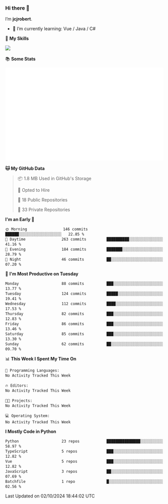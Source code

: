### Hi there 👋

I’m **jcjrobert**.

- 🌱 I’m currently learning: Vue / Java / C#

🌟 **My Skills**

![](https://img.shields.io/badge/-Python-3e74a2?style=flat-square&logo=Python&logoColor=fff)

📚 **Some Stats**

![](https://github.com/jcjrobert/github-stats/blob/master/generated/overview.svg)

<!--START_SECTION:waka-->
**🐱 My GitHub Data** 

> 📦 1.8 MB Used in GitHub's Storage 
 > 
> 💼 Opted to Hire
 > 
> 📜 18 Public Repositories 
 > 
> 🔑 33 Private Repositories 
 > 
**I'm an Early 🐤** 

```text
🌞 Morning                146 commits         ██████░░░░░░░░░░░░░░░░░░░   22.85 % 
🌆 Daytime                263 commits         ██████████░░░░░░░░░░░░░░░   41.16 % 
🌃 Evening                184 commits         ███████░░░░░░░░░░░░░░░░░░   28.79 % 
🌙 Night                  46 commits          ██░░░░░░░░░░░░░░░░░░░░░░░   07.20 % 
```
📅 **I'm Most Productive on Tuesday** 

```text
Monday                   88 commits          ███░░░░░░░░░░░░░░░░░░░░░░   13.77 % 
Tuesday                  124 commits         █████░░░░░░░░░░░░░░░░░░░░   19.41 % 
Wednesday                112 commits         ████░░░░░░░░░░░░░░░░░░░░░   17.53 % 
Thursday                 82 commits          ███░░░░░░░░░░░░░░░░░░░░░░   12.83 % 
Friday                   86 commits          ███░░░░░░░░░░░░░░░░░░░░░░   13.46 % 
Saturday                 85 commits          ███░░░░░░░░░░░░░░░░░░░░░░   13.30 % 
Sunday                   62 commits          ██░░░░░░░░░░░░░░░░░░░░░░░   09.70 % 
```


📊 **This Week I Spent My Time On** 

```text
💬 Programming Languages: 
No Activity Tracked This Week

🔥 Editors: 
No Activity Tracked This Week

🐱‍💻 Projects: 
No Activity Tracked This Week

💻 Operating System: 
No Activity Tracked This Week
```

**I Mostly Code in Python** 

```text
Python                   23 repos            ███████████████░░░░░░░░░░   58.97 % 
TypeScript               5 repos             ███░░░░░░░░░░░░░░░░░░░░░░   12.82 % 
Vue                      5 repos             ███░░░░░░░░░░░░░░░░░░░░░░   12.82 % 
JavaScript               3 repos             ██░░░░░░░░░░░░░░░░░░░░░░░   07.69 % 
Batchfile                1 repo              █░░░░░░░░░░░░░░░░░░░░░░░░   02.56 % 
```




 Last Updated on 02/10/2024 18:44:02 UTC
<!--END_SECTION:waka-->

